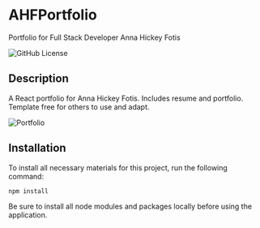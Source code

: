 # AHFPortfolio
Portfolio for Full Stack Developer Anna Hickey Fotis

![GitHub License](https://img.shields.io/badge/License-MIT-blue.svg)

## Description

A React portfolio for Anna Hickey Fotis. Includes resume and portfolio. Template free for others to use and adapt.

![Portfolio](public/images/app-shot.png)

## Installation

To install all necessary materials for this project, run the following command:

```
npm install
```
Be sure to install all node modules and packages locally before using the application.

